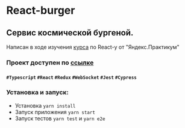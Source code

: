 # React-burger

## Сервис космической бургеной.
Написан в ходе изучения [курса](https://practicum.yandex.ru/react/) по React-у от "Яндекс.Практикум"

### Проект доступен по [ссылке](https://cherepanov92.github.io/react-burger/)

#### `#Typescript` `#React` `#Redux` `#WebSocket` `#Jest` `#Cypress`

### Установка и запуск:
- Установка `yarn install`
- Запуск приложения `yarn start`
- Запуск тестов `yarn test` и `yarn e2e`